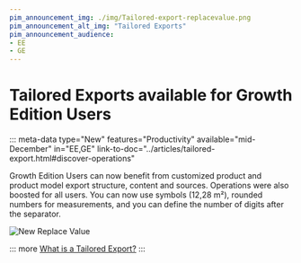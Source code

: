 ```yaml
---
pim_announcement_img: ./img/Tailored-export-replacevalue.png
pim_announcement_alt_img: "Tailored Exports"
pim_announcement_audience:
- EE
- GE
---
```


# Tailored Exports available for Growth Edition Users
::: meta-data type="New" features="Productivity" available="mid-December" in="EE,GE" link-to-doc="../articles/tailored-export.html#discover-operations"

Growth Edition Users can now benefit from customized product and product model export structure, content and sources.
Operations were also boosted for all users. You can now use symbols (12,28 m²), rounded numbers for measurements, and you can define the number of digits after the separator. 


![New Replace Value](../img/Tailored-export-replacevalue.png)

::: more
[What is a Tailored Export?](../articles/tailored-export.html)
:::
